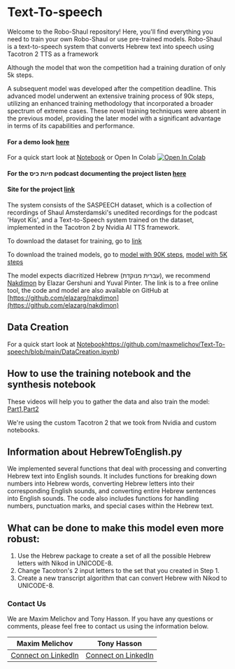 # Text-To-speech
Welcome to the Robo-Shaul repository! Here, you'll find everything you need to train your own Robo-Shaul or use pre-trained models. Robo-Shaul is a text-to-speech system that converts Hebrew text into speech using Tacotron 2 TTS as a framework

Although the model that won the competition had a training duration of only 5k steps.

A subsequent model was developed after the competition deadline. This advanced model underwent an extensive training process of 90k steps, utilizing an enhanced training methodology that incorporated a broader spectrum of extreme cases. These novel training techniques were absent in the previous model, providing the later model with a significant advantage in terms of its capabilities and performance.

#### For a demo look [here](https://maxmelichov.github.io/)

For a quick start look at [Notebook](https://github.com/maxmelichov/Text-To-speech/blob/main/Tacotron_Synthesis_Notebook_contest_notebook.ipynb) or Open In Colab <a target="_blank" href="https://colab.research.google.com/drive/1heUHKqCUwXGX_NRZUeN5J9UdB9UVV32m#scrollTo=IbrwoO0A1D0b"><img src="https://colab.research.google.com/assets/colab-badge.svg" alt="Open In Colab"/></a>

#### For the חיות כיס podcast documenting the project listen [here](https://open.spotify.com/episode/7eM8KcpUGMxOk6X5WQYdh5?si=3xf0TNzwRTSHaCo8jIozOg)
#### Site for the project [link](http://www.roboshaul.com/)

The system consists of the SASPEECH dataset, which is a collection of recordings of Shaul Amsterdamski's unedited recordings for the podcast 'Hayot Kis', and a Text-to-Speech system trained on the dataset, implemented in the Tacotron 2 by Nvidia AI TTS framework.

To download the dataset for training, go to [link](https://openslr.org/134)

To download the trained models, go to [model with 90K steps](https://drive.google.com/uc?id=13B_NfAw8y-A9pg-xLcP5kQ_7dbObGc8S&export=download), [model with 5K steps](https://drive.google.com/u/0/uc?id=1iE3VgeQsyZcIgAXYmwhk-FzWktwrT2Wo&export=download)

The model expects diacritized Hebrew (עברית מנוקדת), we recommend [Nakdimon](https://nakdimon.org) by Elazar Gershuni and Yuval Pinter. The link is to a free online tool, the code and model are also available on GitHub at [https://github.com/elazarg/nakdimon](https://github.com/elazarg/nakdimon)

## Data Creation 
For a quick start look at [Notebook](https://github.com/maxmelichov/Text-To-speech/blob/main/DataCreation.ipynb)https://github.com/maxmelichov/Text-To-speech/blob/main/DataCreation.ipynb)

## How to use the training notebook and the synthesis notebook
These videos will help you to gather the data and also train the model: [Part1](https://www.youtube.com/watch?v=b1fzyM0VhhI),[Part2](https://www.youtube.com/watch?v=gVqSEIr2PD4&t=284s) 

We're using the custom Tacotron 2 that we took from Nvidia and custom notebooks.


## Information about HebrewToEnglish.py
We implemented several functions that deal with processing and converting Hebrew text into English sounds. It includes functions for breaking down numbers into Hebrew words, converting Hebrew letters into their corresponding English sounds, and converting entire Hebrew sentences into English sounds. The code also includes functions for handling numbers, punctuation marks, and special cases within the Hebrew text.



## What can be done to make this model even more robust:
1. Use the Hebrew package to create a set of all the possible Hebrew letters with Nikod in UNICODE-8.
2. Change Tacotron's 2 input letters to the set that you created in Step 1.
3. Create a new transcript algorithm that can convert Hebrew with Nikod to UNICODE-8.

### Contact Us

We are Maxim Melichov and Tony Hasson. If you have any questions or comments, please feel free to contact us using the information below.

| **Maxim Melichov**          | **Tony Hasson**         |
| ------------------------- | ------------------------- |
| <a href="https://www.linkedin.com/in/max-melichov/" target="_blank">Connect on LinkedIn</a> | <a href="https://www.linkedin.com/in/tony-hasson-a14402205/" target="_blank">Connect on LinkedIn</a> |
